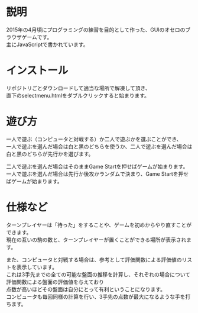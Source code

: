# 説明
2015年の4月頃にプログラミングの練習を目的として作った、GUIのオセロのブラウザゲームです。  
主にJavaScriptで書かれています。

# インストール
リポジトリごとダウンロードして適当な場所で解凍して頂き、  
直下のselectmenu.htmlをダブルクリックすると始まります。

# 遊び方
一人で遊ぶ（コンピュータと対戦する）か二人で遊ぶかを選ぶことができ、  
一人で遊ぶを選んだ場合は白と黒のどちらを使うか、二人で遊ぶを選んだ場合は白と黒のどちらが先行かを選びます。    

二人で遊ぶを選んだ場合はそのままGame Startを押せばゲームが始まります。  
一人で遊ぶを選んだ場合は先行か後攻かランダムで決まり、Game Startを押せばゲームが始まります。

# 仕様など
ターンプレイヤーは「待った」をすることや、ゲームを初めからやり直すことができます。  
現在の互いの駒の数と、ターンプレイヤーが置くことができる場所が表示されます。    

また、コンピュータと対戦する場合は、参考として評価関数による評価値のリストを表示しています。  
これは3手先までの全ての可能な盤面の推移を計算し、それぞれの場合について評価関数による盤面の評価値を与えており  
点数が高いほどその盤面は自分にとって有利ということになります。  
コンピュータも毎回同様の計算を行い、3手先の点数が最大になるような手を打ちます。
